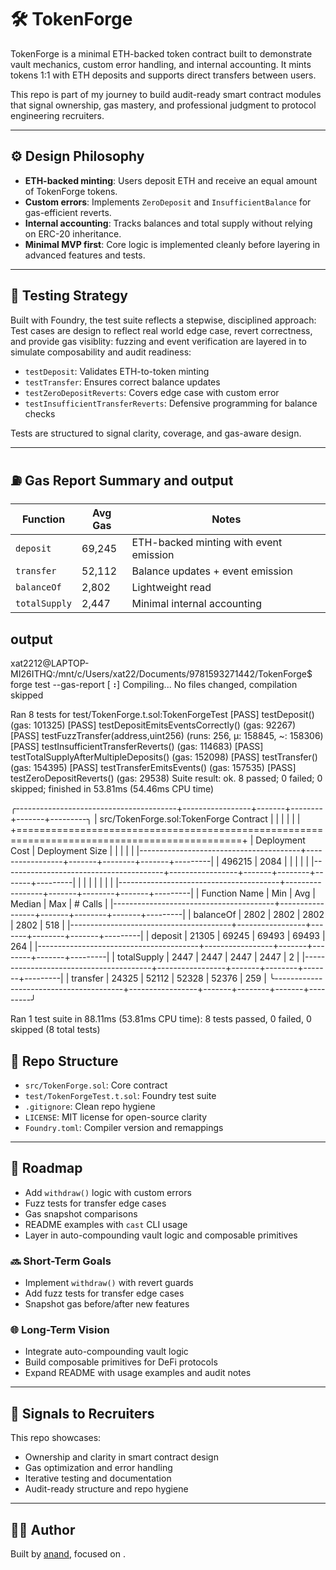 # 🛠️ TokenForge

TokenForge is a minimal ETH-backed token contract built to demonstrate vault mechanics, custom error handling, and internal accounting. It mints tokens 1:1 with ETH deposits and supports direct transfers between users.

This repo is part of my journey to build audit-ready smart contract modules that signal ownership, gas mastery, and professional judgment to protocol engineering recruiters.

---

## ⚙️ Design Philosophy

- **ETH-backed minting**: Users deposit ETH and receive an equal amount of TokenForge tokens.
- **Custom errors**: Implements `ZeroDeposit` and `InsufficientBalance` for gas-efficient reverts.
- **Internal accounting**: Tracks balances and total supply without relying on ERC-20 inheritance.
- **Minimal MVP first**: Core logic is implemented cleanly before layering in advanced features and tests.

---

## 🧪 Testing Strategy

Built with Foundry, the test suite reflects a stepwise, disciplined approach:
Test cases are design to reflect real world edge case, revert correctness, and provide gas visiblity:
fuzzing and event verification are layered in to simulate composability and audit readiness:

- `testDeposit`: Validates ETH-to-token minting
- `testTransfer`: Ensures correct balance updates
- `testZeroDepositReverts`: Covers edge case with custom error
- `testInsufficientTransferReverts`: Defensive programming for balance checks

Tests are structured to signal clarity, coverage, and gas-aware design.

---

## ⛽ Gas Report Summary and output 

| Function      | Avg Gas | Notes |
|---------------|---------|-------|
| `deposit`     | 69,245  | ETH-backed minting with event emission |
| `transfer`    | 52,112  | Balance updates + event emission |
| `balanceOf`   | 2,802   | Lightweight read |
| `totalSupply` | 2,447   | Minimal internal accounting |
## output
xat2212@LAPTOP-MI26ITHQ:/mnt/c/Users/xat22/Documents/9781593271442/TokenForge$ forge test --gas-report 
[⠰] Compiling...
No files changed, compilation skipped

Ran 8 tests for test/TokenForge.t.sol:TokenForgeTest
[PASS] testDeposit() (gas: 101325)
[PASS] testDepositEmitsEventsCorrectly() (gas: 92267)
[PASS] testFuzzTransfer(address,uint256) (runs: 256, μ: 158845, ~: 158306)
[PASS] testInsufficientTransferReverts() (gas: 114683)
[PASS] testTotalSupplyAfterMultipleDeposits() (gas: 152098)
[PASS] testTransfer() (gas: 154395)
[PASS] testTransferEmitsEvents() (gas: 157535)
[PASS] testZeroDepositReverts() (gas: 29538)
Suite result: ok. 8 passed; 0 failed; 0 skipped; finished in 53.81ms (54.46ms CPU time)

╭----------------------------------------+-----------------+-------+--------+-------+---------╮
| src/TokenForge.sol:TokenForge Contract |                 |       |        |       |         |
+=============================================================================================+
| Deployment Cost                        | Deployment Size |       |        |       |         |
|----------------------------------------+-----------------+-------+--------+-------+---------|
| 496215                                 | 2084            |       |        |       |         |
|----------------------------------------+-----------------+-------+--------+-------+---------|
|                                        |                 |       |        |       |         |
|----------------------------------------+-----------------+-------+--------+-------+---------|
| Function Name                          | Min             | Avg   | Median | Max   | # Calls |
|----------------------------------------+-----------------+-------+--------+-------+---------|
| balanceOf                              | 2802            | 2802  | 2802   | 2802  | 518     |
|----------------------------------------+-----------------+-------+--------+-------+---------|
| deposit                                | 21305           | 69245 | 69493  | 69493 | 264     |
|----------------------------------------+-----------------+-------+--------+-------+---------|
| totalSupply                            | 2447            | 2447  | 2447   | 2447  | 2       |
|----------------------------------------+-----------------+-------+--------+-------+---------|
| transfer                               | 24325           | 52112 | 52328  | 52376 | 259     |
╰----------------------------------------+-----------------+-------+--------+-------+---------╯


Ran 1 test suite in 88.11ms (53.81ms CPU time): 8 tests passed, 0 failed, 0 skipped (8 total tests)


## 📂 Repo Structure

- `src/TokenForge.sol`: Core contract
- `test/TokenForgeTest.t.sol`: Foundry test suite
- `.gitignore`: Clean repo hygiene
- `LICENSE`: MIT license for open-source clarity
- `Foundry.toml`: Compiler version and remappings

---

## 🚀 Roadmap

- Add `withdraw()` logic with custom errors
- Fuzz tests for transfer edge cases
- Gas snapshot comparisons
- README examples with `cast` CLI usage
- Layer in auto-compounding vault logic and composable primitives
### 🔜 Short-Term Goals
- Implement `withdraw()` with revert guards
- Add fuzz tests for transfer edge cases
- Snapshot gas before/after new features

### 🌐 Long-Term Vision
- Integrate auto-compounding vault logic
- Build composable primitives for DeFi protocols
- Expand README with usage examples and audit notes


---

## 🧠 Signals to Recruiters

This repo showcases:

- Ownership and clarity in smart contract design
- Gas optimization and error handling
- Iterative testing and documentation
- Audit-ready structure and repo hygiene

---

## 🧑‍💻 Author

Built by [anand]([text](https://github.com/anand-lab25/TokenForge)), focused on .

